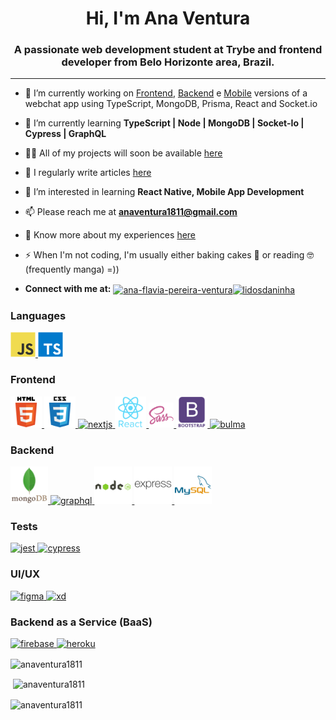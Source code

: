 <h1 align="center">Hi, I'm Ana Ventura</h1>

<h3 align="center">A passionate web development student at Trybe and frontend developer from Belo Horizonte area, Brazil.</h3>

__________________
- 🔭 I’m currently working on [Frontend](https://github.com/anaventura1811/front), [Backend](https://github.com/anaventura1811/app-nlw-heat) e [Mobile](https://github.com/anaventura1811/front_mobile) versions of a webchat app using TypeScript, MongoDB, Prisma, React and Socket.io

- 🌱 I’m currently learning **TypeScript | Node | MongoDB | Socket-Io | Cypress | GraphQL**

- 👨‍💻 All of my projects will soon be available [here](https://linktr.ee/ana_ventura)

- 📝 I regularly write articles [here](www.entrepratoseafetos.com)

- 🔭 I’m interested in learning **React Native, Mobile App Development**

- 📫 Please reach me at **anaventura1811@gmail.com**

- 📄 Know more about my experiences [here](https://linktr.ee/ana_ventura)
- ⚡ When I'm not coding, I'm usually either baking cakes 🎂 or reading 🤓 (frequently manga) =))

- **Connect with me at:** <a href="https://linkedin.com/in/ana-flavia-pereira-ventura" target="blank"><img align="center" src="https://raw.githubusercontent.com/rahuldkjain/github-profile-readme-generator/master/src/images/icons/Social/linked-in-alt.svg" alt="ana-flavia-pereira-ventura" height="30" width="40" /></a><a href="https://instagram.com/lidosdaninha" target="blank"><img align="center" src="https://raw.githubusercontent.com/rahuldkjain/github-profile-readme-generator/master/src/images/icons/Social/instagram.svg" alt="lidosdaninha" height="30" width="40" /></a>


<h3 align="left">Languages</h3>
<p align="left">  <a href="https://developer.mozilla.org/en-US/docs/Web/JavaScript" target="_blank"> <img src="https://raw.githubusercontent.com/devicons/devicon/master/icons/javascript/javascript-original.svg" alt="javascript" width="40" height="40"/> </a>
 <a href="https://www.typescriptlang.org/" target="_blank"> <img src="https://raw.githubusercontent.com/devicons/devicon/master/icons/typescript/typescript-original.svg" alt="typescript" width="40" height="40"/> </a></p>

 <h3 align="left">Frontend</h3>
<p align="left"> <a href="https://www.w3.org/html/" target="_blank"> <img src="https://raw.githubusercontent.com/devicons/devicon/master/icons/html5/html5-original-wordmark.svg" alt="html5" width="50" height="50"/> </a> <a href="https://www.w3schools.com/css/" target="_blank"> <img src="https://raw.githubusercontent.com/devicons/devicon/master/icons/css3/css3-original-wordmark.svg" alt="css3" width="50" height="50"/> </a>
 <a href="https://nextjs.org/" target="_blank"> <img src="https://cdn.worldvectorlogo.com/logos/nextjs-3.svg" alt="nextjs" width="50" height="50"/> </a> <a href="https://reactjs.org/" target="_blank"> <img src="https://raw.githubusercontent.com/devicons/devicon/master/icons/react/react-original-wordmark.svg" alt="react" width="50" height="50"/> </a>  <a href="https://sass-lang.com" target="_blank"> <img src="https://raw.githubusercontent.com/devicons/devicon/master/icons/sass/sass-original.svg" alt="sass" width="40" height="40"/> </a><a href="https://getbootstrap.com" target="_blank"> <img src="https://raw.githubusercontent.com/devicons/devicon/master/icons/bootstrap/bootstrap-plain-wordmark.svg" alt="bootstrap" width="50" height="50"/> </a> <a href="https://bulma.io/" target="_blank"> <img src="https://raw.githubusercontent.com/gilbarbara/logos/804dc257b59e144eaca5bc6ffd16949752c6f789/logos/bulma.svg" alt="bulma" width="50" height="50"/> </a></p>

<h3 align="left">Backend</h3>
<p align="left"><a href="https://www.mongodb.com/" target="_blank"> <img src="https://raw.githubusercontent.com/devicons/devicon/master/icons/mongodb/mongodb-original-wordmark.svg" alt="mongodb" width="60" height="60"/> </a><a href="https://graphql.org" target="_blank"> <img src="https://www.vectorlogo.zone/logos/graphql/graphql-icon.svg" alt="graphql" width="60" height="60"/> </a> <a href="https://nodejs.org" target="_blank"> <img src="https://raw.githubusercontent.com/devicons/devicon/master/icons/nodejs/nodejs-original-wordmark.svg" alt="nodejs" width="60" height="60"/> </a>
<a href="https://expressjs.com" target="_blank"> <img src="https://raw.githubusercontent.com/devicons/devicon/master/icons/express/express-original-wordmark.svg" alt="express" width="60" height="60"/> </a><a href="https://www.mysql.com/" target="_blank"> <img src="https://raw.githubusercontent.com/devicons/devicon/master/icons/mysql/mysql-original-wordmark.svg" alt="mysql" width="60" height="60"/> </a> 
</p>

<h3 align="left">Tests</h3>
<p align="left"><a href="https://jestjs.io" target="_blank"> <img src="https://www.vectorlogo.zone/logos/jestjsio/jestjsio-icon.svg" alt="jest" width="40" height="40"/> </a> <a href="https://www.cypress.io" target="_blank"> <img src="https://raw.githubusercontent.com/simple-icons/simple-icons/6e46ec1fc23b60c8fd0d2f2ff46db82e16dbd75f/icons/cypress.svg" alt="cypress" width="40" height="40"/> </a></p>

<h3 align="left">UI/UX</h3>
<p align="left"><a href="https://www.figma.com/" target="_blank"> <img src="https://www.vectorlogo.zone/logos/figma/figma-icon.svg" alt="figma" width="40" height="40"/> </a>
<a href="https://www.adobe.com/products/xd.html" target="_blank"> <img src="https://cdn.worldvectorlogo.com/logos/adobe-xd.svg" alt="xd" width="40" height="40"/> </a>
</p>

<h3 align="left">Backend as a Service (BaaS)</h3>
<p align="left"><a href="https://firebase.google.com/" target="_blank"> <img src="https://www.vectorlogo.zone/logos/firebase/firebase-icon.svg" alt="firebase" width="40" height="40"/> </a> <a href="https://heroku.com" target="_blank"> <img src="https://www.vectorlogo.zone/logos/heroku/heroku-icon.svg" alt="heroku" width="40" height="40"/> </a> </p>

<p><img align="center" src="https://github-readme-stats.vercel.app/api/top-langs?username=anaventura1811&show_icons=true&locale=en&layout=compact" alt="anaventura1811" /></p>



<p>&nbsp;<img align="center" src="https://github-readme-stats.vercel.app/api?username=anaventura1811&show_icons=true&locale=en" alt="anaventura1811" /></p>


<p><img align="center" src="https://github-readme-streak-stats.herokuapp.com/?user=anaventura1811&" alt="anaventura1811" /></p>
